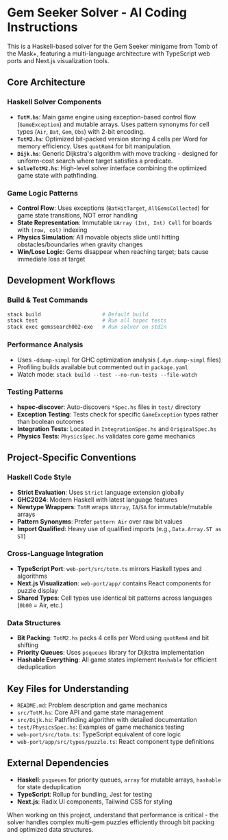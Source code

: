 # Gem Seeker Solver - AI Coding Instructions

This is a Haskell-based solver for the Gem Seeker minigame from Tomb of the Mask+, featuring a multi-language architecture with TypeScript web ports and Next.js visualization tools.

## Core Architecture

### Haskell Solver Components
- **`TotM.hs`**: Main game engine using exception-based control flow (`GameException`) and mutable arrays. Uses pattern synonyms for cell types (`Air`, `Bat`, `Gem`, `Obs`) with 2-bit encoding.
- **`TotM2.hs`**: Optimized bit-packed version storing 4 cells per Word for memory efficiency. Uses `quotRem4` for bit manipulation.
- **`Dijk.hs`**: Generic Dijkstra's algorithm with move tracking - designed for uniform-cost search where target satisfies a predicate.
- **`SolveTotM2.hs`**: High-level solver interface combining the optimized game state with pathfinding.

### Game Logic Patterns
- **Control Flow**: Uses exceptions (`BatHitTarget`, `AllGemsCollected`) for game state transitions, NOT error handling
- **State Representation**: Immutable `UArray (Int, Int) Cell` for boards with `(row, col)` indexing
- **Physics Simulation**: All movable objects slide until hitting obstacles/boundaries when gravity changes
- **Win/Lose Logic**: Gems disappear when reaching target; bats cause immediate loss at target

## Development Workflows

### Build & Test Commands
```bash
stack build                    # Default build
stack test                     # Run all hspec tests
stack exec gemssearch002-exe   # Run solver on stdin
```

### Performance Analysis
- Uses `-ddump-simpl` for GHC optimization analysis (`.dyn.dump-simpl` files)
- Profiling builds available but commented out in `package.yaml`
- Watch mode: `stack build --test --no-run-tests --file-watch`

### Testing Patterns
- **hspec-discover**: Auto-discovers `*Spec.hs` files in `test/` directory
- **Exception Testing**: Tests check for specific `GameException` types rather than boolean outcomes
- **Integration Tests**: Located in `IntegrationSpec.hs` and `OriginalSpec.hs`
- **Physics Tests**: `PhysicsSpec.hs` validates core game mechanics

## Project-Specific Conventions

### Haskell Code Style
- **Strict Evaluation**: Uses `Strict` language extension globally
- **GHC2024**: Modern Haskell with latest language features
- **Newtype Wrappers**: `TotM` wraps `UArray`, `IA`/`SA` for immutable/mutable arrays
- **Pattern Synonyms**: Prefer `pattern Air` over raw bit values
- **Import Qualified**: Heavy use of qualified imports (e.g., `Data.Array.ST as ST`)

### Cross-Language Integration
- **TypeScript Port**: `web-port/src/totm.ts` mirrors Haskell types and algorithms
- **Next.js Visualization**: `web-port/app/` contains React components for puzzle display
- **Shared Types**: Cell types use identical bit patterns across languages (`0b00` = Air, etc.)

### Data Structures
- **Bit Packing**: `TotM2.hs` packs 4 cells per Word using `quotRem4` and bit shifting
- **Priority Queues**: Uses `psqueues` library for Dijkstra implementation
- **Hashable Everything**: All game states implement `Hashable` for efficient deduplication

## Key Files for Understanding
- `README.md`: Problem description and game mechanics
- `src/TotM.hs`: Core API and game state management
- `src/Dijk.hs`: Pathfinding algorithm with detailed documentation
- `test/PhysicsSpec.hs`: Examples of game mechanics testing
- `web-port/src/totm.ts`: TypeScript equivalent of core logic
- `web-port/app/src/types/puzzle.ts`: React component type definitions

## External Dependencies
- **Haskell**: `psqueues` for priority queues, `array` for mutable arrays, `hashable` for state deduplication
- **TypeScript**: Rollup for bundling, Jest for testing
- **Next.js**: Radix UI components, Tailwind CSS for styling

When working on this project, understand that performance is critical - the solver handles complex multi-gem puzzles efficiently through bit packing and optimized data structures.